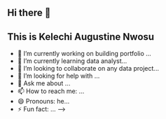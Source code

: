 ## Hi there 👋

## This is Kelechi Augustine Nwosu

- 🔭 I’m currently working on building portfolio ...
- 🌱 I’m currently learning data analyst...
- 👯 I’m looking to collaborate on any data project...
- 🤔 I’m looking for help with ...
- 💬 Ask me about ...
- 📫 How to reach me: ...
- 😄 Pronouns: he...
- ⚡ Fun fact: ...
-->
